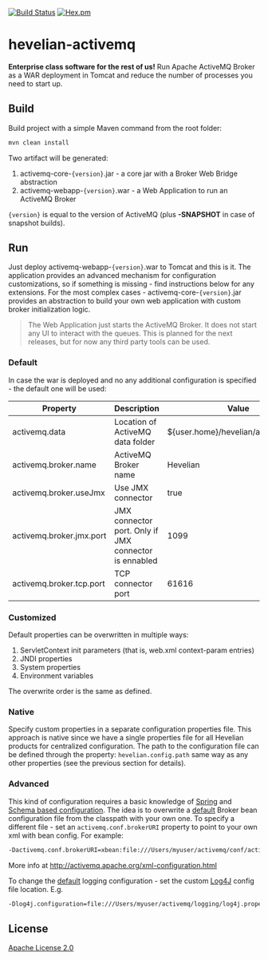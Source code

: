 [![Build Status](https://travis-ci.org/Hevelian/hevelian-activemq.svg?branch=master)](https://travis-ci.org/Hevelian/hevelian-activemq) [![Hex.pm](https://img.shields.io/hexpm/l/plug.svg?maxAge=2592000?style=flat-square)]()

# hevelian-activemq

**Enterprise class software for the rest of us!**
Run Apache ActiveMQ Broker as a WAR deployment in Tomcat and reduce the number of processes you need to start up.
## Build
Build project with a simple Maven command from the root folder:
```sh
mvn clean install
```

Two artifact will be generated:
1. activemq-core-`{version}`.jar - a core jar with a Broker Web Bridge abstraction
2. activemq-webapp-`{version}`.war - a Web Application to run an ActiveMQ Broker

`{version}` is equal to the version of ActiveMQ (plus **-SNAPSHOT** in case of snapshot builds).

## Run
Just deploy activemq-webapp-`{version}`.war to Tomcat and this is it. The application provides an advanced mechanism for configuration customizations, so if something is missing - find instructions below for any extensions. For the most complex cases - activemq-core-`{version}`.jar provides an abstraction to build your own web application with custom broker initialization logic.

> The Web Application just starts the ActiveMQ Broker. It does not start any UI to interact with the queues. This is planned for the next releases, but for now any third party tools can be used.

### Default
In case the war is deployed and no any additional configuration is specified - the default one will be used:

| Property| Description | Value|
| ------ | ------ | ------ |
| activemq.data | Location of ActiveMQ data folder| ${user.home}/hevelian/activemq/data |
| activemq.broker.name | ActiveMQ Broker name| Hevelian |
| activemq.broker.useJmx | Use JMX connector| true |
| activemq.broker.jmx.port | JMX connector port. Only if JMX connector is ennabled| 1099 |
| activemq.broker.tcp.port | TCP connector port| 61616 |

### Customized
Default properties can be overwritten in multiple ways:
1. ServletContext init parameters (that is, web.xml context-param entries)
2. JNDI properties
3. System properties
4. Environment variables

The overwrite order is the same as defined.

### Native
Specify custom properties in a separate configuration properties file. This approach is native since we have a single properties file for all Hevelian products for centralized configuration. The path to the configuration file can be defined through the property: `hevelian.config.path` same way as any other properties (see the previous section for details).

### Advanced
This kind of configuration requires a basic knowledge of [Spring](https://spring.io) and [Schema based configuration](http://docs.spring.io/spring/docs/current/spring-framework-reference/html/xsd-configuration.html). The idea is to overwrite a [default](https://github.com/Hevelian/hevelian-activemq/blob/master/activemq-webapp/src/main/resources/activemq.xml) Broker bean configuration file from the classpath with your own one. To specify a different file - set an `activemq.conf.brokerURI` property to point to your own xml with bean config.
For example:
```sh
-Dactivemq.conf.brokerURI=xbean:file:///Users/myuser/activemq/conf/activemq.xml
```
More info at http://activemq.apache.org/xml-configuration.html

To change the [default](https://github.com/Hevelian/hevelian-activemq/blob/master/activemq-webapp/src/main/resources/log4j.properties) logging configuration - set the custom [Log4J](http://logging.apache.org/log4j/1.2/) config file location. E.g.
```sh
-Dlog4j.configuration=file:///Users/myuser/activemq/logging/log4j.properties
```

License
----

[Apache License 2.0](https://www.apache.org/licenses/LICENSE-2.0)

